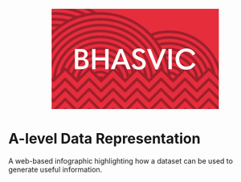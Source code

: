 <p align="center">
  <img src="https://github.com/davwheat-bhasvic/common-assets/blob/main/images/bhasvic/bhasvic-rect-hills-text-small.png?raw=true">
</p>

# A-level Data Representation <!-- omit in toc -->

A web-based infographic highlighting how a dataset can be used to generate useful information.
